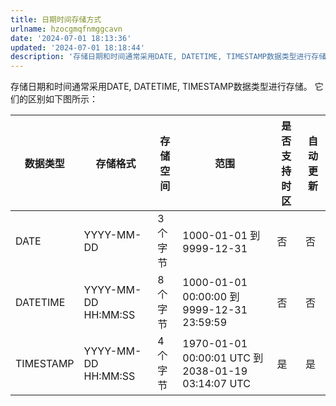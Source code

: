 ```yaml
---
title: 日期时间存储方式
urlname: hzocgmqfnmggcavn
date: '2024-07-01 18:13:36'
updated: '2024-07-01 18:18:44'
description: '存储日期和时间通常采用DATE, DATETIME, TIMESTAMP数据类型进行存储。它们的区别如下图所示：数据类型存储格式存储空间范围是否支持时区自动更新DATEYYYY-MM-DD3个字节1000-01-01 到 9999-12-31否否DATETIMEYYYY-MM-DD HH:MM...'
---
```

存储日期和时间通常采用DATE, DATETIME, TIMESTAMP数据类型进行存储。
它们的区别如下图所示：

| 数据类型 | 存储格式 | 存储空间 | 范围 | 是否支持时区 | 自动更新 |
| --- | --- | --- | --- | --- | --- |
| DATE | YYYY-MM-DD | 3个字节 | 1000-01-01 到 9999-12-31 | 否 | 否 |
| DATETIME | YYYY-MM-DD HH:MM:SS | 8个字节 | 1000-01-01 00:00:00 到 9999-12-31 23:59:59 | 否 | 否 |
| TIMESTAMP | YYYY-MM-DD HH:MM:SS | 4个字节 | 1970-01-01 00:00:01 UTC 到 2038-01-19 03:14:07 UTC | 是 | 是 |

